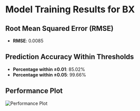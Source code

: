 # Model Training Results for BX

## Root Mean Squared Error (RMSE)
- **RMSE**: 0.0085

## Prediction Accuracy Within Thresholds
- **Percentage within ±0.01**: 85.02%
- **Percentage within ±0.05**: 99.66%

## Performance Plot
![Performance Plot](../imgs/BX.png)
